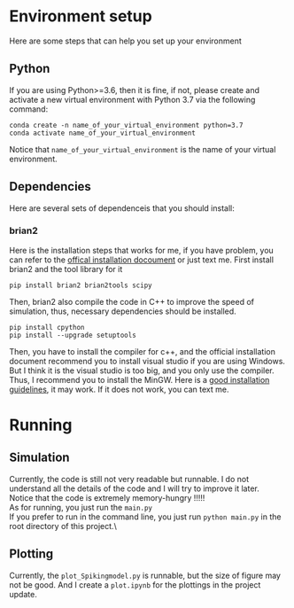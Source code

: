 # Environment setup
Here are some steps that can help you set up your environment
## Python
If you are using Python>=3.6, then it is fine, if not, please create and activate a new virtual environment with Python 3.7 via the following command:
```
conda create -n name_of_your_virtual_environment python=3.7
conda activate name_of_your_virtual_environment
```
Notice that ```name_of_your_virtual_environment``` is the name of your virtual environment.
## Dependencies
Here are several sets of dependenceis that you should install:
### brian2
Here is the installation steps that works for me, if you have problem, you can refer to the [offical installation docoument](https://brian2.readthedocs.io/en/stable/introduction/install.html) or just text me.
First install brian2 and the tool library for it
```
pip install brian2 brian2tools scipy
```
Then, brian2 also compile the code in C++ to improve the speed of simulation, thus, necessary dependencies should be installed.
```
pip install cpython
pip install --upgrade setuptools
```
Then, you have to install the compiler for c++, and the official installation document recommend you to install visual studio if you are using Windows. But I think it is the visual studio is too big, and you only use the compiler. Thus, I recommend you to install the MinGW. Here is a [good installation guidelines](https://www.ics.uci.edu/~pattis/common/handouts/mingweclipse/mingw.html), it may work. If it does not work, you can text me.


# Running
## Simulation
Currently, the code is still not very readable but runnable. I do not understand all the details of the code and I will try to improve it later.\
Notice that the code is extremely memory-hungry !!!!!\
As for running, you just run the ```main.py```\
If you prefer to run in the command line, you just run ```python main.py``` in the root directory of this project.\
## Plotting
Currently, the ```plot_Spikingmodel.py``` is runnable, but the size of figure may not be good. And I create a ```plot.ipynb``` for the plottings in the project update.